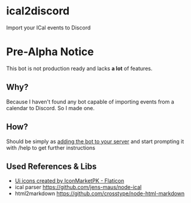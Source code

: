 # ical2discord 
Import your ICal events to Discord

# Pre-Alpha Notice
This bot is not production ready and lacks **a lot** of features.

## Why?
Because I haven't found any bot capable of importing events  from a calendar to Discord. So I made one.

## How?
Should be simply as [adding the bot to your server](https://discord.com/api/oauth2/authorize?client_id=1096083464123584562&permissions=17600776030208&scope=bot%20applications.commands) and start prompting it with /help to get further instructions

## Used References & Libs
* [Ui icons created by IconMarketPK - Flaticon](https://www.flaticon.com/free-icons/ui "ui icons")
* ical parser https://github.com/jens-maus/node-ical
* html2markdown https://github.com/crosstype/node-html-markdown
